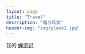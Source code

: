```yaml
---
layout: page
title: "Travel"
description: "路与风景"
header-img: "img/plane2.jpg"
---
```




我的 [蝉游记](http://chanyouji.com/users/448398)